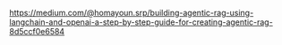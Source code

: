 https://medium.com/@homayoun.srp/building-agentic-rag-using-langchain-and-openai-a-step-by-step-guide-for-creating-agentic-rag-8d5ccf0e6584
